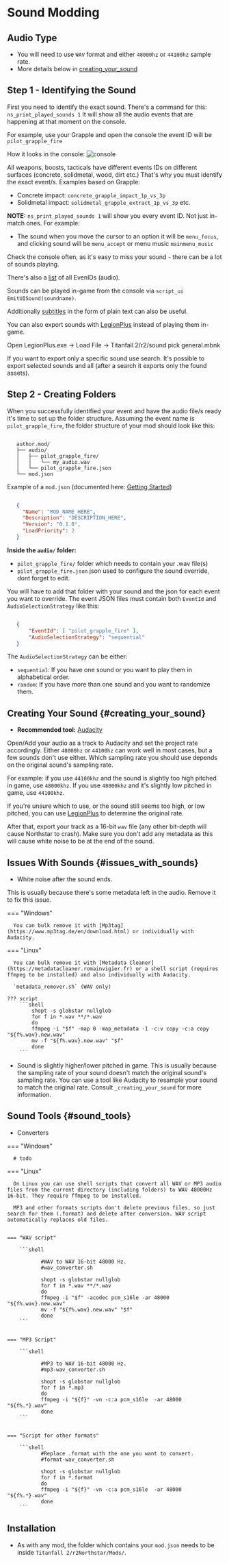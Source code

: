 # Sound Modding


## Audio Type

-  You will need to use `WAV` format and either `48000hz` or `44100hz` sample rate.
-  More details below in [creating_your_sound](#creating_your_sound)

## Step 1 - Identifying the Sound

First you need to identify the exact sound. There's a command for this:
`ns_print_played_sounds 1` It will show all the audio events that
are happening at that moment on the console.

For example, use your Grapple and open the console the event ID will be
`pilot_grapple_fire`

How it looks in the console: ![console](https://raw.githubusercontent.com/rwynx/audio-overriding-northstar/main/Images/audioeventeample.png)

All weapons, boosts, tacticals have different events IDs on different surfaces (concrete, solidmetal, wood, dirt etc.)
That's why you must identify the exact event/s. Examples based on Grapple:

-  Concrete impact: `concrete_grapple_impact_1p_vs_3p`
-  Solidmetal impact: `solidmetal_grapple_extract_1p_vs_3p` etc.


**NOTE:** `ns_print_played_sounds 1` will show you every event ID. Not
just in-match ones. For example:

- The sound when you move the cursor to an option it will be `menu_focus`, and clicking sound will be `menu_accept` or menu music `mainmenu_music`

Check the console often, as it's easy to miss your sound - there can be a lot of sounds playing.

There's also a [list](https://gist.github.com/begin-theadventure/84c46e803aa358b102d754ff992ae9e4) of all EvenIDs (audio).

Sounds can be played in-game from the console via `script_ui EmitUISound(soundname)`.

Additionally [subtitles](https://gist.github.com/begin-theadventure/cf941af91cd158de4fde747ec78c2902) in the form of plain text can also be useful.

You can also export sounds with [LegionPlus](https://github.com/r-ex/LegionPlus) instead of playing them in-game.

Open LegionPlus.exe -> Load File -> Titanfall 2/r2/sound pick general.mbnk

If you want to export only a specific sound use search. It's possible to export selected sounds and all (after a search it exports only the found assets).

## Step 2 - Creating Folders

When you successfully identified your event and have the audio file/s
ready it's time to set up the folder structure.
Assuming the event name is `pilot_grapple_fire`, the folder structure of your mod should look like this:

```text
   
   author.mod/
   ├── audio/
   │   ├── pilot_grapple_fire/
   │   │   └── my_audio.wav
   │   └── pilot_grapple_fire.json
   └── mod.json
```
   

Example of a `mod.json` (documented here: [Getting Started](../gettingstarted.md))


```json

   {
     "Name": "MOD_NAME_HERE",
     "Description": "DESCRIPTION_HERE",
     "Version": "0.1.0",
     "LoadPriority": 2
   }
```


**Inside the `audio/` folder:**

-  `pilot_grapple_fire/` folder which needs to contain your .wav file(s)
-  `pilot_grapple_fire.json` json used to configure the sound override, dont forget to edit.

You will have to add that folder with your sound and the json for each event you want to override.
The event JSON files must contain both `EventId` and `AudioSelectionStrategy` like this:


```json

   {
       "EventId": [ "pilot_grapple_fire" ],
       "AudioSelectionStrategy": "sequential"
   }
```

The `AudioSelectionStrategy` can be either:

- `sequential`: If you have one sound or you want to play them in alphabetical order.
- `random`: If you have more than one sound and you want to randomize them.


## Creating Your Sound {#creating_your_sound}

- **Recommended tool:** [Audacity](https://www.audacityteam.org/download/)

Open/Add your audio as a track to Audacity and set the project rate accordingly.
Either `48000hz` or `44100hz` can work well in most cases, but a few sounds don't use either. Which sampling rate you should use depends on the original sound's sampling rate.

For example: if you use `44100khz` and the sound is slightly too high pitched in game, use `48000khz`. If you use `48000khz` and it's slightly low pitched in game, use `44100khz`.

If you're unsure which to use, or the sound still seems too high, or low pitched, you can use [LegionPlus](https://github.com/r-ex/LegionPlus) to determine the original rate.

After that, export your track as a 16-bit `wav` file (any other bit-depth will cause Northstar to crash).
Make sure you don't add any metadata as this will cause white noise to be at the end of the sound.


## Issues With Sounds {#issues_with_sounds}

- White noise after the sound ends.

This is usually because there's some metadata left in the audio. Remove it to fix this issue.


=== "Windows"

      You can bulk remove it with [Mp3tag](https://www.mp3tag.de/en/download.html) or individually with Audacity.

=== "Linux"

      You can bulk remove it with [Metadata Cleaner](https://metadatacleaner.romainvigier.fr) or a shell script (requires ffmpeg to be installed) and also individually with Audacity.

      `metadata_remover.sh` (WAV only)

    ??? script
        ```shell
            shopt -s globstar nullglob
            for f in *.wav **/*.wav
            do
            ffmpeg -i "$f" -map 0 -map_metadata -1 -c:v copy -c:a copy "${f%.wav}.new.wav"
            mv -f "${f%.wav}.new.wav" "$f"
            done
        ```
            
- Sound is slightly higher/lower pitched in game. This is usually because the sampling rate of your sound doesn't match the original sound's sampling rate. You can use a tool like Audacity to resample your sound to match the original rate. Consult `_creating_your_sound` for more information.

## Sound Tools {#sound_tools}

- Converters


=== "Windows"

      # todo

=== "Linux"

      On Linux you can use shell scripts that convert all WAV or MP3 audio files from the current directory (including folders) to WAV 48000Hz 16-bit. They require ffmpeg to be installed.

      MP3 and other formats scripts don't delete previous files, so just search for them (.format) and delete after conversion. WAV script automatically replaces old files.


    === "WAV script"

        ```shell
               
               #WAV to WAV 16-bit 48000 Hz.
               #wav_converter.sh
               
               shopt -s globstar nullglob
               for f in *.wav **/*.wav
               do
               ffmpeg -i "$f" -acodec pcm_s16le -ar 48000 "${f%.wav}.new.wav"
               mv -f "${f%.wav}.new.wav" "$f"
               done
        ```


    === "MP3 Script"

        ```shell
               
               #MP3 to WAV 16-bit 48000 Hz.
               #mp3-wav_converter.sh
               
               shopt -s globstar nullglob
               for f in *.mp3
               do
               ffmpeg -i "${f}" -vn -c:a pcm_s16le  -ar 48000 "${f%.*}.wav"
               done
        ```


    === "Script for other formats"

        ```shell
               #Replace .format with the one you want to convert.
               #format-wav_converter.sh
               
               shopt -s globstar nullglob
               for f in *.format
               do
               ffmpeg -i "${f}" -vn -c:a pcm_s16le  -ar 48000 "${f%.*}.wav"
               done
        ```

## Installation

-  As with any mod, the folder which contains your `mod.json` needs to be inside `Titanfall 2/r2Northstar/Mods/`.

